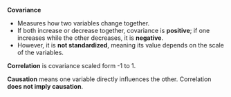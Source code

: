 **Covariance**
- Measures how two variables change together.
- If both increase or decrease together, covariance is **positive**; if one increases while the other decreases, it is **negative**.
- However, it is **not standardized**, meaning its value depends on the scale of the variables.

**Correlation** is covariance scaled form -1 to 1.

**Causation** means one variable directly influences the other. Correlation **does not imply causation**.
